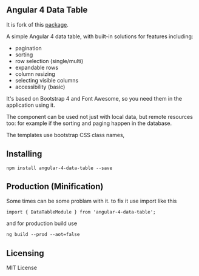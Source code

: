 ## Angular 4 Data Table

It is fork of this [package](https://github.com/MIt9/angular-4-data-table).

A simple Angular 4 data table, with built-in solutions for features including:

* pagination
* sorting
* row selection (single/multi)
* expandable rows
* column resizing
* selecting visible columns
* accessibility (basic)

It's based on Bootstrap 4 and Font Awesome, so you need them in the application using it.

The component can be used not just with local data, but remote resources too: for example if the sorting and paging happen in the database.

The templates use bootstrap CSS class names, 

## Installing
`npm install angular-4-data-table --save`

## Production (Minification)
Some times can be some problam with it. to fix it use import like this

`import { DataTableModule } from 'angular-4-data-table';`

and for production build use

`ng build --prod --aot=false`
  
## Licensing
MIT License
